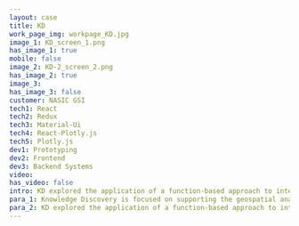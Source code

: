 ```yaml
---
layout: case
title: KD
work_page_img: workpage_KD.jpg
image_1: KD_screen_1.png
has_image_1: true
mobile: false
image_2: KD-2_screen_2.png
has_image_2: true
image_3:
has_image_3: false
customer: NASIC GSI
tech1: React
tech2: Redux
tech3: Material-Ui
tech4: React-Plotly.js
tech5: Plotly.js
dev1: Prototyping
dev2: Frontend
dev3: Backend Systems
video:
has_video: false
intro: KD explored the application of a function-based approach to intelligence analysis, showing how this would complement Structured Observation Management (SOM) and Activity Based Intelligence (ABI) methods currently being implemented.
para_1: Knowledge Discovery is focused on supporting the geospatial analyst at NASIC. The project documents current manual and automated content capture, identifying gaps where capture techniques are not currently utilized. Using direct observation (knowledge elicitation) and process tracing techniques and conceptual design seeds, we explore ways to integrate with or supplement current tools to better support the analytic process. The team creates conceptual tool designs for the analyst to use now while envisioning the analytic environment of the future.
para_2: KD explored the application of a function-based approach to intelligence analysis, showing how this would complement Structured Observation Management (SOM) and Activity Based Intelligence (ABI) methods currently being implemented. This new approach provides a vision for where GSI intelligence analysis could be in 5-10 years. This envisioning is complemented by building a proof of concept tool to aid analysts in working with the event models used for indications and warnings. While fundamentally pragmatic, this tool also supports SOM integration and the knowledge capture necessary to support the analyst both now and in the future.
---
```

